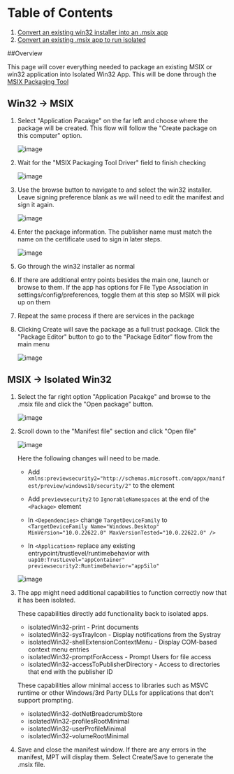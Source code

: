 # Table of Contents
1. [Convert an existing win32 installer into an .msix app](#Win32)
2. [Convert an existing .msix app to run isolated](#MSIX)

##Overview

   This page will cover everything needed to package an existing MSIX or win32 application into Isolated Win32 App. This will be done through the [MSIX Packaging Tool](https://learn.microsoft.com/en-us/windows/msix/packaging-tool/tool-overview) 

## Win32 -> MSIX <a name="Win32"></a>

1. Select "Application Pacakge" on the far left and choose where the package will be created. This flow will follow the "Create package on this computer" option.

    ![image](https://user-images.githubusercontent.com/128075585/231865964-b1892885-52c2-4a8f-af4d-a95c6a655d3a.png)

2. Wait for the "MSIX Packaging Tool Driver" field to finish checking

    ![image](https://user-images.githubusercontent.com/128075585/231866875-281b5727-df14-4a9e-b53d-ebebf95c4d13.png)

3. Use the browse button to navigate to and select the win32 installer. Leave signing preference blank as we will need to edit the manifest and sign it again.

    ![image](https://user-images.githubusercontent.com/128075585/233446591-deecc616-ec69-48ed-bbee-48aa80ecbd07.png)


4. Enter the package information. The publisher name must match the name on the certificate used to sign in later steps.

    ![image](https://user-images.githubusercontent.com/128075585/233454130-6215d5a1-41f1-4f15-8e6c-9ec5a9e61dfe.png)

5. Go through the win32 installer as normal

6. If there are additional entry points besides the main one, launch or browse to them. If the app has options for File Type Association in settings/config/preferences, toggle them at this step so MSIX will pick up on them

7. Repeat the same process if there are services in the package

8. Clicking Create will save the package as a full trust package. Click the "Package Editor" button to go to the "Package Editor" flow from the main menu
    
   ![image](https://user-images.githubusercontent.com/128075585/231869540-fa8c5078-8f7f-4d8c-94e5-ce6006bf74e3.png)


## MSIX -> Isolated Win32 <a name="MSIX"></a>
1. Select the far right option "Application Pacakge" and browse to the .msix file and click the "Open package" button.

   ![image](https://user-images.githubusercontent.com/128075585/231865964-b1892885-52c2-4a8f-af4d-a95c6a655d3a.png)

2. Scroll down to the "Manifest file" section and click "Open file"

    ![image](https://user-images.githubusercontent.com/128075585/233454639-f1f725eb-0ab6-4ee4-b6c2-7c43c033a823.png)


   Here the following changes will need to be made.
   
   * Add `xmlns:previewsecurity2="http://schemas.microsoft.com/appx/manifest/preview/windows10/security/2"` to the <Package> element
 
   * Add `previewsecurity2` to `IgnorableNamespaces` at the end of the `<Package>` element
  
   * In `<Dependencies>` change `TargetDeviceFamily` to `<TargetDeviceFamily Name="Windows.Desktop" MinVersion="10.0.22622.0" MaxVersionTested="10.0.22622.0" />`
  
   * In `<Application>` replace any existing entrypoint/trustlevel/runtimebehavior with `uap10:TrustLevel="appContainer" previewsecurity2:RuntimeBehavior="appSilo"`

    ![image](https://user-images.githubusercontent.com/128075585/233455589-873581ea-dee5-4a4a-ba14-5cec527fc34d.png)

3. The app might need additional capabilities to function correctly now that it has been isolated.

   These capabilities directly add functionality back to isolated apps.

   * isolatedWin32-print - Print documents 
   * isolatedWin32-sysTrayIcon - Display notifications from the Systray
   * isolatedWin32-shellExtensionContextMenu - Display COM-based context menu entries
   * isolatedWin32-promptForAccess - Prompt Users for file access
   * isolatedWin32-accessToPublisherDirectory - Access to directories that end with the publisher ID

   These capabilities allow minimal access to libraries such as MSVC runtime or other Windows/3rd Party DLLs for applications that don't support prompting.
   * isolatedWin32-dotNetBreadcrumbStore 
   * isolatedWin32-profilesRootMinimal      
   * isolatedWin32-userProfileMinimal    
   * isolatedWin32-volumeRootMinimal 

4. Save and close the manifest window. If there are any errors in the manifest, MPT will display them. Select Create/Save to generate the .msix file.